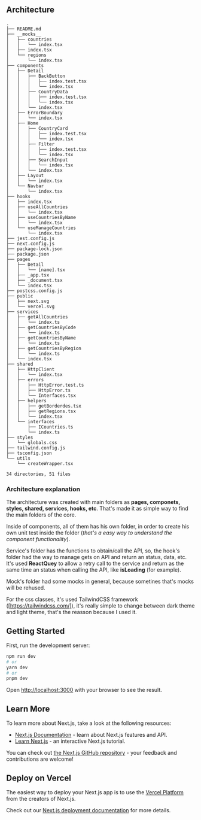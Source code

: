 ## Architecture
```
.
├── README.md
├── __mocks__
│   ├── countries
│   │   └── index.tsx
│   ├── index.tsx
│   └── regions
│       └── index.tsx
├── components
│   ├── Detail
│   │   ├── BackButton
│   │   │   ├── index.test.tsx
│   │   │   └── index.tsx
│   │   ├── CountryData
│   │   │   ├── index.test.tsx
│   │   │   └── index.tsx
│   │   └── index.tsx
│   ├── ErrorBoundary
│   │   └── index.tsx
│   ├── Home
│   │   ├── CountryCard
│   │   │   ├── index.test.tsx
│   │   │   └── index.tsx
│   │   ├── Filter
│   │   │   ├── index.test.tsx
│   │   │   └── index.tsx
│   │   ├── SearchInput
│   │   │   └── index.tsx
│   │   └── index.tsx
│   ├── Layout
│   │   └── index.tsx
│   └── Navbar
│       └── index.tsx
├── hooks
│   ├── index.tsx
│   ├── useAllCountries
│   │   └── index.tsx
│   ├── useCountriesByName
│   │   └── index.tsx
│   └── useManageCountries
│       └── index.tsx
├── jest.config.js
├── next.config.js
├── package-lock.json
├── package.json
├── pages
│   ├── Detail
│   │   └── [name].tsx
│   ├── _app.tsx
│   ├── _document.tsx
│   └── index.tsx
├── postcss.config.js
├── public
│   ├── next.svg
│   └── vercel.svg
├── services
│   ├── getAllCountries
│   │   └── index.ts
│   ├── getCountriesByCode
│   │   └── index.ts
│   ├── getCountriesByName
│   │   └── index.ts
│   ├── getCountriesByRegion
│   │   └── index.ts
│   └── index.tsx
├── shared
│   ├── HttpClient
│   │   └── index.tsx
│   ├── errors
│   │   ├── HttpError.test.ts
│   │   ├── HttpError.ts
│   │   └── Interfaces.tsx
│   ├── helpers
│   │   ├── getBorderdes.tsx
│   │   ├── getRegions.tsx
│   │   └── index.tsx
│   └── interfaces
│       ├── ICountries.ts
│       └── index.ts
├── styles
│   └── globals.css
├── tailwind.config.js
├── tsconfig.json
└── utils
    └── createWrapper.tsx

34 directories, 51 files
```

### Architecture explanation

The architecture was created with main folders as **pages, componets, styles, shared, services, hooks, etc**. That's made it as simple way to find the main folders of the core.

Inside of components, all of them has his own folder, in order to create his own unit test inside the folder (*that's a easy way to understand the component functionality*).

Service's folder has the functions to obtain/call the API, so, the hook's folder had the way to manage gets on API and return an status, data, etc. It's used **ReactQuey** to allow a retry call to the service and return as the same time an status when calling the API, like **isLoading** (for example).

Mock's folder had some mocks in general, because sometines that's mocks will be rehused.

For the css classes, it's used TailwindCSS framework ([https://tailwindcss.com/]), it's really simple to change between dark theme and light theme, that's the reasson because I used it.

## Getting Started

First, run the development server:

```bash
npm run dev
# or
yarn dev
# or
pnpm dev
```

Open [http://localhost:3000](http://localhost:3000) with your browser to see the result.

## Learn More

To learn more about Next.js, take a look at the following resources:

- [Next.js Documentation](https://nextjs.org/docs) - learn about Next.js features and API.
- [Learn Next.js](https://nextjs.org/learn) - an interactive Next.js tutorial.

You can check out [the Next.js GitHub repository](https://github.com/vercel/next.js/) - your feedback and contributions are welcome!

## Deploy on Vercel

The easiest way to deploy your Next.js app is to use the [Vercel Platform](https://vercel.com/new?utm_medium=default-template&filter=next.js&utm_source=create-next-app&utm_campaign=create-next-app-readme) from the creators of Next.js.

Check out our [Next.js deployment documentation](https://nextjs.org/docs/deployment) for more details.
